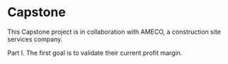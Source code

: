 # Capstone


This Capstone project is in collaboration with AMECO, a construction site services company.

Part I. The first goal is to validate their current profit margin.

